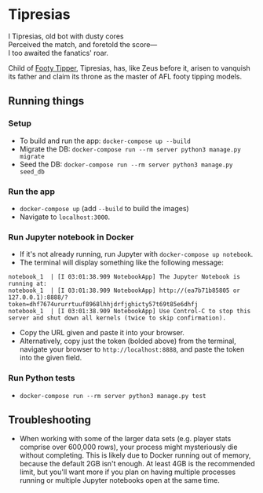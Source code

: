 # Tipresias

I Tipresias, old bot with dusty cores<br>
Perceived the match, and foretold the score—<br>
I too awaited the fanatics' roar.<br>

Child of [Footy Tipper](https://github.com/cfranklin11/footy-tipper), Tipresias, has, like Zeus before it, arisen to vanquish its father and claim its throne as the master of AFL footy tipping models.

## Running things

### Setup

- To build and run the app: `docker-compose up --build`
- Migrate the DB: `docker-compose run --rm server python3 manage.py migrate`
- Seed the DB: `docker-compose run --rm server python3 manage.py seed_db`

### Run the app

- `docker-compose up` (add `--build` to build the images)
- Navigate to `localhost:3000`.

### Run Jupyter notebook in Docker

- If it's not already running, run Jupyter with `docker-compose up notebook`.
- The terminal will display something like the following message:

```
notebook_1  | [I 03:01:38.909 NotebookApp] The Jupyter Notebook is running at:
notebook_1  | [I 03:01:38.909 NotebookApp] http://(ea7b71b85805 or 127.0.0.1):8888/?token=dhf7674ururrtuuf8968lhhjdrfjghicty57t69t85e6dhfj
notebook_1  | [I 03:01:38.909 NotebookApp] Use Control-C to stop this server and shut down all kernels (twice to skip confirmation).
```

- Copy the URL given and paste it into your browser.
- Alternatively, copy just the token (bolded above) from the terminal, navigate your browser to `http://localhost:8888`, and paste the token into the given field.

### Run Python tests

- `docker-compose run --rm server python3 manage.py test`

## Troubleshooting

- When working with some of the larger data sets (e.g. player stats comprise over 600,000 rows), your process might mysteriously die without completing. This is likely due to Docker running out of memory, because the default 2GB isn't enough. At least 4GB is the recommended limit, but you'll want more if you plan on having multiple processes running or multiple Jupyter notebooks open at the same time.
